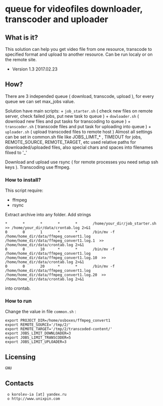 #   queue for videofiles downloader, transcoder and uploader 

##  What is it?
This solution can help you get video file from one resource, transcode to specified format and upload to 
another resource. Can be run localy or on the remote site. 

* Version 1.3 2017.02.23

##  How?
There are 3 independed queue ( download, transcode, upload ), for every queue we can set max_jobs value.

Solution have main scripts:
	+	`job_starter.sh` ( check new files on remote server, check failed jobs, put new task to queue )
	+	`dowloader.sh` ( download new files and put tasks for transcoding to queue )
	+	`transcoder.sh` ( transcode files and put task for uploading into queue )
	+	`uploader.sh` ( upload transcoded files to remote host )
Almost all settings can be set in common.sh file
like JOBS_LIMIT_* , TIMEOUT for jobs, REMOTE_SOURCE, REMOTE_TARGET, etc
used relative paths for downloaded/uploaded files, also  special chars  and spaces into filenames  filxed to '_'

Download and upload use rsync ( for remote processes you need setup ssh keys ). 
Transcoding use ffmpeg.


### How to install? ###
This script require:
 + ffmpeg
 + rsync
 
Extract archive into any folder. Add strings 
```
*       *       *       *       *       /home/your_dir/job_starter.sh >> /home/your_dir/data/crontab.log 2>&1
0       0       1       *       *       /bin/mv -f /home/home_dir/data/ffmpeg_convert1.log /home/home_dir/data/ffmpeg_convert1.log.1  >> /home/home_dir/data/crontab.log 2>&1
0       0       10      *       *       /bin/mv -f /home/home_dir/data/ffmpeg_convert1.log /home/home_dir/data/ffmpeg_convert1.log.10  >> /home/home_dir/data/crontab.log 2>&1
0       0       20      *       *       /bin/mv -f /home/home_dir/data/ffmpeg_convert1.log /home/home_dir/data/ffmpeg_convert1.log.20  >> /home/home_dir/data/crontab.log 2>&1

``` 
into crontab.



### 		How to run
Change the value in file `common.sh` :
```
export PROJECT_DIR=/home/osboxes/ffmpeg_convert1
export REMOTE_SOURCE='/tmp/2/'
export REMOTE_TARGET='/tmp/2/transcoded-content/'
export JOBS_LIMIT_DOWNLOADER=3
export JOBS_LIMIT_TRANSCODER=5
export JOBS_LIMIT_UPLOADER=3
```


  Licensing
  ---------
	GNU

  Contacts
  --------

     o korolev-ia [at] yandex.ru
     o http://www.unixpin.com

